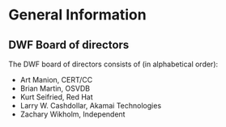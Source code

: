 # General Information #

## DWF Board of directors ##

The DWF board of directors consists of (in alphabetical order):

* Art Manion, CERT/CC
* Brian Martin, OSVDB
* Kurt Seifried, Red Hat
* Larry W. Cashdollar, Akamai Technologies
* Zachary Wikholm, Independent
